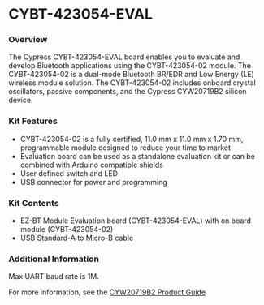 # CYBT-423054-EVAL

### Overview

The Cypress CYBT-423054-EVAL board enables you to evaluate and develop Bluetooth applications using the CYBT-423054-02 module.  The CYBT-423054-02 is a dual-mode Bluetooth BR/EDR and Low Energy (LE) wireless module solution.  The CYBT-423054-02 includes onboard crystal oscillators, passive components, and the Cypress CYW20719B2 silicon device.

### Kit Features

* CYBT-423054-02 is a fully certified, 11.0 mm x 11.0 mm x 1.70 mm, programmable module designed to reduce your time to market
* Evaluation board can be used as a standalone evaluation kit or can be combined with Arduino compatible shields
* User defined switch and LED
* USB connector for power and programming

### Kit Contents

* EZ-BT Module Evaluation board (CYBT-423054-EVAL) with on board module (CYBT-423054-02)
* USB Standard-A to Micro-B cable

### Additional Information

Max UART baud rate is 1M.

For more information, see the [CYW20719B2 Product Guide](https://community.cypress.com/docs/DOC-17736)
